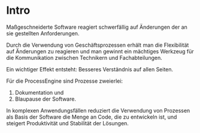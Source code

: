 # Intro

Maßgeschneiderte Software reagiert schwerfällig auf Änderungen der an sie
gestellten Anforderungen.

Durch die Verwendung von Geschäftsprozessen erhält man die Flexibilität auf
Änderungen zu reagieren und man gewinnt ein mächtiges Werkzeug für die
Kommunikation zwischen Technikern und Fachabteilungen.

Ein wichtiger Effekt entsteht: Besseres Verständnis auf allen Seiten.

Für die ProcessEngine sind Prozesse zweierlei:

1. Dokumentation und
1. Blaupause der Software.

In komplexen Anwendungsfällen reduziert die Verwendung von Prozessen als Basis
der Software die Menge an Code, die zu entwickeln ist, und steigert
Produktivität und Stabilität der Lösungen.
